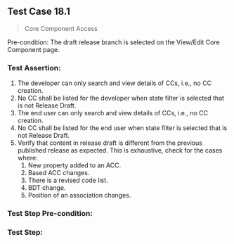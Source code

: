 ## Test Case 18.1

> Core Component Access

Pre-condition: The draft release branch is selected on the View/Edit Core Component page.



### Test Assertion:

1. The developer can only search and view details of CCs, i.e., no CC creation.
2. No CC shall be listed for the developer when state filter is selected that is not Release Draft.
3. The end user can only search and view details of CCs, i.e., no CC creation.
4. No CC shall be listed for the end user when state filter is selected that is not Release Draft.
5. Verify that content in release draft is different from the previous published release as expected. This is exhaustive, check for the cases where:
	1. New property added to an ACC.
	2. Based ACC changes.
	3. There is a revised code list.
	4. BDT change.
	5. Position of an association changes.

### Test Step Pre-condition:



### Test Step: